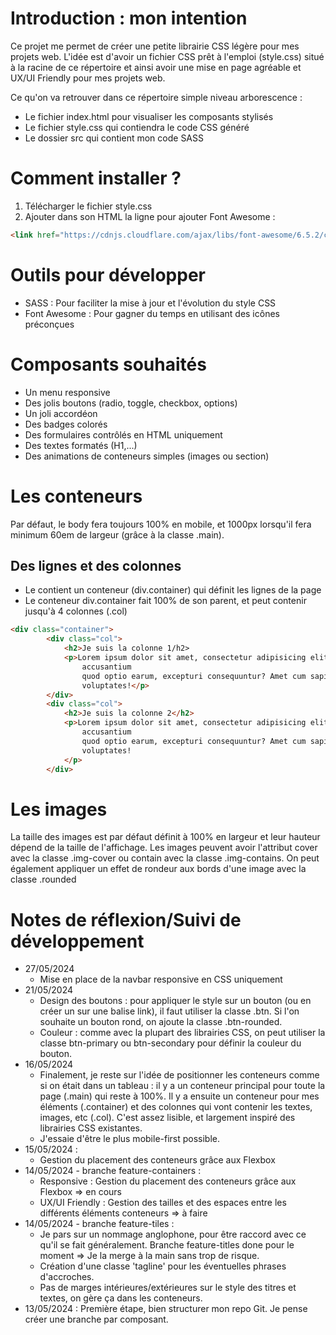 # Introduction : mon intention
Ce projet me permet de créer une petite librairie CSS légère pour mes projets web. L'idée est d'avoir un fichier CSS prêt à l'emploi (style.css) situé à la racine de ce répertoire et ainsi avoir une mise en page agréable et UX/UI Friendly pour mes projets web.

Ce qu'on va retrouver dans ce répertoire simple niveau arborescence : 
* Le fichier index.html pour visualiser les composants stylisés
* Le fichier style.css qui contiendra le code CSS généré
* Le dossier src qui contient mon code SASS

# Comment installer ?
1. Télécharger le fichier style.css
2. Ajouter dans son HTML la ligne pour ajouter Font Awesome : 
```html
<link href="https://cdnjs.cloudflare.com/ajax/libs/font-awesome/6.5.2/css/fontawesome.min.css" rel="stylesheet" />
```

# Outils pour développer
* SASS : Pour faciliter la mise à jour et l'évolution du style CSS
* Font Awesome : Pour gagner du temps en utilisant des icônes préconçues

# Composants souhaités
* Un menu responsive
* Des jolis boutons (radio, toggle, checkbox, options)
* Un joli accordéon
* Des badges colorés
* Des formulaires contrôlés en HTML uniquement
* Des textes formatés (H1,...)
* Des animations de conteneurs simples (images ou section)

# Les conteneurs
Par défaut, le body fera toujours 100% en mobile, et 1000px lorsqu'il fera minimum 60em de largeur (grâce à la classe .main). 

## Des lignes et des colonnes
* Le <body> contient un conteneur (div.container) qui définit les lignes de la page
* Le conteneur div.container fait 100% de son parent, et peut contenir jusqu'à 4 colonnes (.col)
```html
<div class="container">
        <div class="col">
            <h2>Je suis la colonne 1/h2>
            <p>Lorem ipsum dolor sit amet, consectetur adipisicing elit. Maiores ad quis debitis rerum officia
                accusantium
                quod optio earum, excepturi consequuntur? Amet cum sapiente id harum neque illo assumenda error
                voluptates!</p>
        </div>
        <div class="col">
            <h2>Je suis la colonne 2</h2>
            <p>Lorem ipsum dolor sit amet, consectetur adipisicing elit. Maiores ad quis debitis rerum officia
                accusantium
                quod optio earum, excepturi consequuntur? Amet cum sapiente id harum neque illo assumenda error
                voluptates!
            </p>
        </div>
```
# Les images
La taille des images est par défaut définit à 100% en largeur et leur hauteur dépend de la taille de l'affichage. Les images peuvent avoir l'attribut cover avec la classe .img-cover ou contain avec la classe .img-contains. On peut également appliquer un effet de rondeur aux bords d'une image avec la classe .rounded

# Notes de réflexion/Suivi de développement
* 27/05/2024
  - Mise en place de la navbar responsive en CSS uniquement 
* 21/05/2024
  - Design des boutons : pour appliquer le style sur un bouton (ou en créer un sur une balise link), il faut utiliser la classe .btn. Si l'on souhaite un bouton rond, on ajoute la classe .btn-rounded. 
  - Couleur : comme avec la plupart des librairies CSS, on peut utiliser la classe btn-primary ou btn-secondary pour définir la couleur du bouton.
* 16/05/2024
  - Finalement, je reste sur l'idée de positionner les conteneurs comme si on était dans un tableau : il y a un conteneur principal pour toute la page (.main) qui reste à 100%. Il y a ensuite un conteneur pour mes éléments (.container) et des colonnes qui vont contenir les textes, images, etc (.col). C'est assez lisible, et largement inspiré des librairies CSS existantes.
  - J'essaie d'être le plus mobile-first possible.
* 15/05/2024 : 
  - Gestion du placement des conteneurs grâce aux Flexbox 
* 14/05/2024 - branche feature-containers : 
  - Responsive : Gestion du placement des conteneurs grâce aux Flexbox => en cours
  - UX/UI Friendly : Gestion des tailles et des espaces entre les différents éléments conteneurs => à faire 
* 14/05/2024 - branche feature-tiles : 
  - Je pars sur un nommage anglophone, pour être raccord avec ce qu'il se fait généralement. Branche feature-titles done pour le moment => Je la merge à la main sans trop de risque.
  - Création d'une classe 'tagline' pour les éventuelles phrases d'accroches.
  - Pas de marges intérieures/extérieures sur le style des titres et textes, on gère ça dans les conteneurs.
* 13/05/2024 : Première étape, bien structurer mon repo Git. Je pense créer une branche par composant. 

